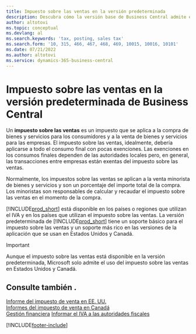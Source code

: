 ```yaml
---
title: Impuesto sobre las ventas en la versión predeterminada
description: Descubra cómo la versión base de Business Central admite el impuesto sobre las ventas y obtenga una descripción del concepto básico.
author: altotovi
ms.topic: conceptual
ms.devlang: al
ms.search.keywords: 'tax, posting, sales tax'
ms.search.form: '10, 315, 466, 467, 468, 469, 10015, 10016, 10101'
ms.date: 07/21/2022
ms.author: altotovi
ms.service: dynamics-365-business-central
---
```


# Impuesto sobre las ventas en la versión predeterminada de Business Central

Un **impuesto sobre las ventas** es un impuesto que se aplica a la compra de bienes y servicios para los consumidores y a la venta de bienes y servicios para las empresas. El impuesto sobre las ventas, idealmente, debería aplicarse a todo el consumo final con pocas exenciones. Las exenciones en los consumos finales dependen de las autoridades locales pero, en general, las transacciones entre empresas están exentas del impuesto sobre las ventas.  

Normalmente, los impuestos sobre las ventas se aplican a la venta minorista de bienes y servicios y son un porcentaje del importe total de la compra. Los minoristas son responsables de calcular y recaudar el impuesto sobre las ventas en el momento de la compra.  

[!INCLUDE[prod_short](includes/prod_short.md)] está disponible en los países o regiones que utilizan el IVA y en los países que utilizan el impuesto sobre las ventas. La versión predeterminada de [!INCLUDE[prod_short](includes/prod_short.md)] tiene un soporte básico para el impuesto sobre las ventas y un soporte más rico en las versiones de la aplicación que se usan en Estados Unidos y Canadá.

> [!IMPORTANT]
> Aunque el impuesto sobre las ventas está disponible en la versión predeterminada, Microsoft solo admite el uso del impuesto sobre las ventas en Estados Unidos y Canadá.

## Consulte también .

[Informe del impuesto de venta en EE. UU.](localfunctionality/UnitedStates/us-sales-tax.md)  
[Informes del impuesto de venta en Canadá](localfunctionality/canada/ca-sales-tax.md)  
[Gestión financiera](finance.md)
[Informar el IVA a las autoridades fiscales](finance-how-report-vat.md)

[!INCLUDE[footer-include](includes/footer-banner.md)]
